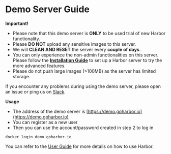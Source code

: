 # Demo Server Guide

**Important!** 
 - Please note that this demo server is **ONLY** to be used trial of new Harbor functionality. 
 - Please **DO NOT** upload any sensitive images to this server. 
 - We will **CLEAN AND RESET** the server every **couple of days**.
 - You can only experience the non-admin functionalities on this server. Please follow the **[Installation Guide](installation_guide.md)** to set up a Harbor server to try the more advanced features.
 - Please do not push large images (>100MB) as the server has limited storage.

If you encounter any problems during using the demo server, please open an issue or ping us on [Slack](https://github.com/goharbor/harbor#community).

**Usage**

 - The address of the demo server is [https://demo.goharbor.io](https://demo.goharbor.io)
 - You can register as a new user
 - Then you can use the account/password created in step 2 to log in 
 ```
 docker login demo.goharbor.io
 ```
You can refer to the [User Guide](user_guide.md) for more details on how to use Harbor.
